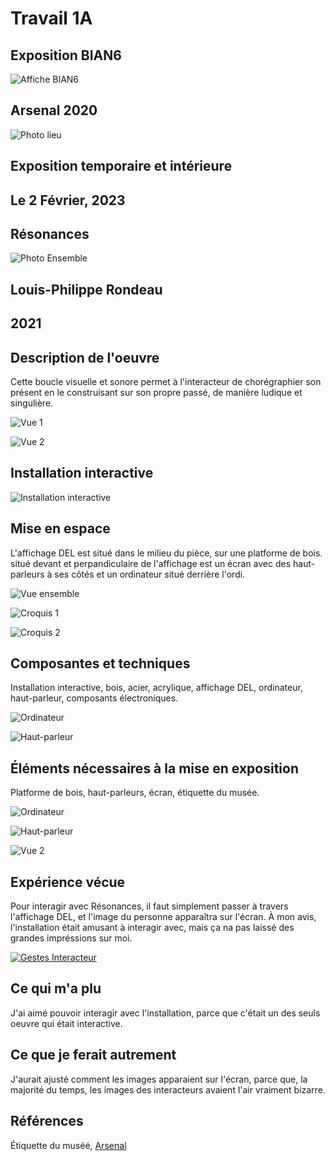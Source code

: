 # Travail 1A
## Exposition BIAN6

![Affiche BIAN6](Media/Affichage_BIAN6.jpg)
## Arsenal 2020

![Photo lieu](Media/Photo_d'entré_edited.jpg)
## Exposition temporaire et intérieure
## Le 2 Février, 2023
## Résonances

![Photo Ensemble](Media/Vue_ensemble_edited.jpg)
## Louis-Philippe Rondeau
## 2021
## Description de l'oeuvre
Cette boucle visuelle et sonore permet à l'interacteur de chorégraphier son présent en le construisant sur son propre passé, de manière ludique et singulière.

![Vue 1](Media/Vue_1_edited.jpg)

![Vue 2](Media/Vue_2_edited.jpg)
## Installation interactive

![Installation interactive](Media/Installation_Interactive.jpg)
## Mise en espace
L'affichage DEL est situé dans le milieu du pièce, sur une platforme de bois. situé devant et perpandiculaire de l'affichage est un écran avec des haut-parleurs à ses côtés et un ordinateur situé derrière l'ordi. 

![Vue ensemble](Media/Vue_ensemble_edited.jpg)

![Croquis 1](Media/Croquis_1_edited.jpg)

![Croquis 2](Media/Croquis_2_edited.jpg)
## Composantes et techniques
Installation interactive, bois, acier, acrylique, affichage DEL, ordinateur, haut-parleur, composants électroniques.

![Ordinateur](Media/Ordi_edited.jpg)

![Haut-parleur](Media/Haut_parleur_edited.jpg)
## Éléments nécessaires à la mise en exposition
Platforme de bois, haut-parleurs, écran, étiquette du musée.

![Ordinateur](Media/Ordi_edited.jpg)

![Haut-parleur](Media/Haut_parleur_edited.jpg)

![Vue 2](Media/Vue_2_edited.jpg)
## Expérience vécue
Pour interagir avec Résonances, il faut simplement passer à travers l'affichage DEL, et l'image du personne apparaîtra sur l'écran. À mon avis, l'installation était amusant à interagir avec, mais ça na pas laissé des grandes impréssions sur moi.

[![Gestes Interacteur](http://img.youtube.com/vi/JN5_vqRgjd0/0.jpg)](http://www.youtube.com/watch?v=JN5_vqRgjd0)
## Ce qui m'a plu
J'ai aimé pouvoir interagir avec l'installation, parce que c'était un des seuls oeuvre qui était interactive.
## Ce que je ferait autrement
J'aurait ajusté comment les images apparaient sur l'écran, parce que, la majorité du temps, les images des interacteurs avaient l'air vraiment bizarre.
## Références
Étiquette du muséé, [Arsenal](https://www.arsenalcontemporary.com/mtl/exhib/detail/2022-elektra-6e-biennale)



